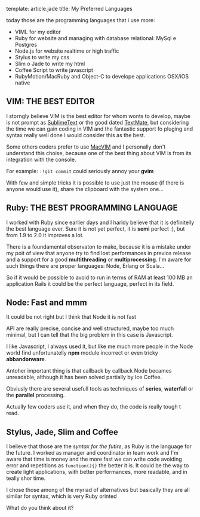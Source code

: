 template: article.jade
title: My Preferred Languages

today those are the programming languages that i use more:

* VIML for my editor
* Ruby for website and managing with database relational: MySql e Postgres
* Node.js for website realtime or high traffic
* Stylus to write my css
* Slim o Jade to write my html
* Coffee Script to write javascript
* RubyMotion/MacRuby and Object-C to develope applications OSX/iOS native

## VIM: THE BEST EDITOR

I storngly believe VIM is the best editor for whom wonts to develop, maybe is not prompt as 
[SublimeText](http://sublimetext.com) or the good dated [TextMate](http://macromates.com), but considering 
the time we can gain coding in VIM and the fantastic support fo pluging and syntax really well done I would consider this as the best.

Some others coders prefer to use [MacVIM](http://code.google.com/p/macvim) and I personally don't understand this choise,
because one of the best thing about VIM is from its integration with the console.

For example: `:!git commit` could seriously annoy your **gvim**

With few and simple tricks it is possible to use just the mouse (if there is anyone would use it),
share the clipboard with the system one...

## Ruby: THE BEST PROGRAMMING LANGUAGE

I worked with Ruby since earlier days and I harldy believe that it is definitelly the best language ever.
Sure it is not yet perfect, it is **semi** perfect :), but from 1.9 to 2.0 it improves a lot.

There is a foundamental observaton to make, because it is a mistake under my poit of view that anyone try to find lost performances
in previos release and a support for a good **multithreading** or **multiprocessing**. 
I'm aware for such things there are proper languages: Node, Erlang or Scala...

So if it would be possible to avoid to run in terms of RAM at least 100 MB an application Rails
it could be the perfect language, perfect in its field.

## Node: Fast and mmm

It could be not right but I think that Node it is not fast

API are really precise, concise and well structured, maybe too much minimal, 
but I can tell that the big problem in this case is Javascript.

I like Javascript, I always used it, but like me much more people in the Node world find unfortunatelly 
**npm** module incorrect or even tricky **abbandonware**.

Antoher important thing is that callback by callback Node becames unreadable, 
although it has been solved partially by Ice Coffee.

Obviusly there are several usefull tools as techniques of **series**,
**waterfall** or the **parallel** processing.

Actually few coders use it, and when they do, the code is really tough t read.

## Stylus, Jade, Slim and Coffee

I believe that those are the _syntax for the futire_, as Ruby is the language for the future.
I worked as manager and coordinator in team work and I'm aware that time is money and the more fast we can write code
avoiding error and repetitions as `function(){}` the better it is. It could be the way to create light applications,
with better performances, more readable, and in teally shor time.

I chose those among of the myriad of alternatives but basically they are all similar for syntax, which is very Ruby orinted

What do you think about it?

